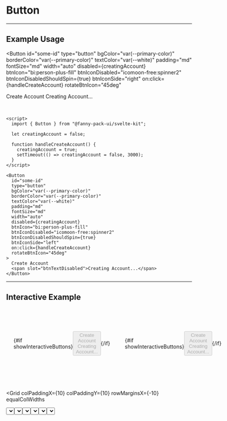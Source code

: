 <script lang="ts">
  // import Prism from "prismjs";
  // // Svelte code highlighting: https://github.com/pngwn/prism-svelte
  // import "prism-svelte";
  import { Button, Select, Tooltip, Grid, Row, Col } from "/src/lib";

  let creatingAccount = false;
  let savingData = false;
  const colorOptions = [
    "var(--primary-color)",
    "var(--secondary-color)",
    "var(--tertiary-color)",
    "var(--white)",
    "var(--black)",
    "var(--transparent)"
  ];
  const sizeOptions = ["xs","sm","md","lg","xl"];
  let selectedBgColor = "var(--primary-color)";
  let selectedBorderColor = "var(--primary-color)";
  let selectedTextColor = "var(--white)";
  let selectedBtnPadding = "md";
  let selectedBtnFontSize = "md";
  let selectedBtnWidth = "auto";
  let showInteractiveButtons = true;

  function handleCreateAccount() {
    creatingAccount = true;
    setTimeout(() => creatingAccount = false, 3000);
  }

  function handleSaveData() {
    savingData = true;
    setTimeout(() => savingData = false, 3000);
  }

  function handleRefreshInteractiveBtns() {
    showInteractiveButtons = false;
    setTimeout(() => {
      showInteractiveButtons = true;
    }, 0);
  }
</script>


# Button

---

## Example Usage

<Button
  id="some-id"
  type="button"
  bgColor="var(--primary-color)"
  borderColor="var(--primary-color)"
  textColor="var(--white)"
  padding="md"
  fontSize="md"
  width="auto"
  disabled={creatingAccount}
  btnIcon="bi:person-plus-fill"
  btnIconDisabled="icomoon-free:spinner2"
  btnIconDisabledShouldSpin={true}
  btnIconSide="right"
  on:click={handleCreateAccount}
  rotateBtnIcon="45deg"
>
  Create Account
  <span slot="btnTextDisabled">Creating Account...</span>
</Button>

<br>

```
<script>
  import { Button } from "@fanny-pack-ui/svelte-kit";

  let creatingAccount = false;

  function handleCreateAccount() {
    creatingAccount = true;
    setTimeout(() => creatingAccount = false, 3000);
  }
</script>

<Button
  id="some-id"
  type="button"
  bgColor="var(--primary-color)"
  borderColor="var(--primary-color)"
  textColor="var(--white)"
  padding="md"
  fontSize="md"
  width="auto"
  disabled={creatingAccount}
  btnIcon="bi:person-plus-fill"
  btnIconDisabled="icomoon-free:spinner2"
  btnIconDisabledShouldSpin={true}
  btnIconSide="left"
  on:click={handleCreateAccount}
  rotateBtnIcon="45deg"
>
  Create Account
  <span slot="btnTextDisabled">Creating Account...</span>
</Button>
```

---

## Interactive Example

<div class="interactive-example">
  <div class="light-bg">
    {#if showInteractiveButtons}
      <Button
        bgColor={selectedBgColor}
        borderColor={selectedBorderColor}
        textColor={selectedTextColor}
        padding={selectedBtnPadding}
        fontSize={selectedBtnFontSize}
        width={selectedBtnWidth}
        disabled={creatingAccount}
        btnIcon="bi:person-plus-fill"
        btnIconDisabled="bi:gear-wide-connected"
        btnIconDisabledShouldSpin={true}
        btnIconSide="right"
        on:click={handleCreateAccount}
      >
        Create Account
        <span slot="btnTextDisabled">Creating Account...</span>
      </Button>
    {/if}
  </div>

  <div class="dark-bg">
    {#if showInteractiveButtons}
      <Button
        bgColor={selectedBgColor}
        borderColor={selectedBorderColor}
        textColor={selectedTextColor}
        padding={selectedBtnPadding}
        fontSize={selectedBtnFontSize}
        width={selectedBtnWidth}
        disabled={creatingAccount}
        btnIcon="bi:person-plus-fill"
        btnIconDisabled="bi:gear-wide-connected"
        btnIconDisabledShouldSpin={true}
        btnIconSide="right"
        on:click={handleCreateAccount}
      >
        Create Account
        <span slot="btnTextDisabled">Creating Account...</span>
      </Button>
    {/if}
  </div>
</div>

<br>

<Grid
  colPaddingX={10}
  colPaddingY={10}
  rowMarginsX={-10}
  equalColWidths
>
  <Row>
    <Col>
      <Select
        label="Background Color"
        options={colorOptions}
        bind:value={selectedBgColor}
        on:change={handleRefreshInteractiveBtns}
      />
    </Col>
    <Col>
      <Select
        label="Font Size"
        options={sizeOptions}
        bind:value={selectedBtnFontSize}
        on:change={handleRefreshInteractiveBtns}
      />
    </Col>
  </Row>
  <Row>
    <Col>
      <Select
        label="Border Color"
        options={colorOptions}
        bind:value={selectedBorderColor}
        on:change={handleRefreshInteractiveBtns}
      />
    </Col>
    <Col>
      <Select
        label="Padding"
        options={sizeOptions}
        bind:value={selectedBtnPadding}
        on:change={handleRefreshInteractiveBtns}
      />
    </Col>
  </Row>
  <Row>
    <Col>
      <Select
        label="Text Color"
        options={colorOptions}
        bind:value={selectedTextColor}
        on:change={handleRefreshInteractiveBtns}
      />
    </Col>
    <Col>
      <Select
        label="Width"
        options={["auto","full"]}
        bind:value={selectedBtnWidth}
        on:change={handleRefreshInteractiveBtns}
      />
    </Col>
  </Row>
</Grid>

---

## Icon Buttons
You can create buttons that have only icons (i.e. no text). Do not pass any slots in between the opening `<Button>` and closing `</Button>` tags and provide the `btnIcon` and/or `btnIconDisabled` props.

<Button
  btnIcon="ion:save-sharp" 
  padding="lg"
  fontSize="lg"
  disabled={savingData}
  title="Save File"
  on:click={handleSaveData}
></Button>

<br>

```
<script>
  let savingData = false;

  function handleSaveData() {
    savingData = true;
    setTimeout(() => savingData = false, 3000);
  }
</script>

<Button
  btnIcon="ion:save-sharp" 
  padding="lg"
  fontSize="lg"
  disabled={savingData}
  title="Save File"
  on:click={handleSaveData}
></Button>
```

---

## Custom Button Styles

There are situations where you might want to tweak (or even completely overhaul) the look of a button. For example, you might need uniquely styled buttons when creating a login page that has buttons for different authentication providers or maybe you want to make some minor modifications to the styles of buttons in your header or footer.

You can customize these buttons almost infinitely by passing different values to the `bgColor`, `borderColor`, `textColor`, `padding`, and `fontSize` props. You can also change or remove the button icons.

---

## Props
| Prop name | Type | Possible values | Default value | Description |
| --------- | ---- | --------------- | ------------- | ----------- |
| `type` | `string` | `button`, `submit`, `reset` | `button` | Specify the type of button. |
| `bgColor` | `string` | Any CSS variable color from your `theme.css` file. | `var(--primary-color)` | This prop is for the button's `background-color`. |
| `borderColor` | `string` | Any CSS variable color from your `theme.css` file. | `var(--primary-color)` | This prop is for the button's `border-color`. |
| `textColor` | `string` | Any CSS variable color from your `theme.css` file. | `var(--white)` | This prop is for the button's `color`. |
| `hollow` | `boolean` | `true`, `false` | `false` | Hollow buttons have a transparent background and their text and border colors are either the `primary`, `secondary`, or `tertiary` colors. |
| `padding` | `string` | `xs`, `sm`, `md`, `lg`, `xl` | `md` | Alter the padding of the button. |
| `fontSize` | `string` | `xs`, `sm`, `md`, `lg`, `xl` | `md` | Alter the font size of the button. |
| `width` | `string` | `auto`, `full` | `auto` | `auto` will be wide enough to fit the contents of the button. `full` will fill the width of the button's parent element. |
| `disabled` | `boolean` | `true`, `false` | `false` | This will disable the button and display the `btnTextDisabled` text and the `btnIconDisabled` (if it has been set). |
| `btnIcon` | `string` | Any icon name from the Iconify library. | The default value can be set in the `/src/defaults.ts` file. | See the heading [Configure JavaScript variables](/get-started#configure-default-component-settings) on the Get Started page for instructions on how to set the default value. <br><br> You can pass an empty string to remove the button icon. If either the `btnIcon` or `btnIconDisabled` is set to an empty string, then no button icons or disabled button icons will be displayed with the button. This is intentional by design because it could look strange if you have a button icon during a regular state and then no icon during a disabled state and vice versa. If you don't want icons on your buttons, but would like to change the button text when a button is disabled, then refer to the `btnTextDisabled` slot below. |
| `btnIconDisabled` | `string` | See `btnIcon`. | See `btnIcon`. | See `btnIcon`. |
| `btnIconDisabledShouldSpin` | `boolean` | `true`, `false` | `true` | A value of `true` will cause the icon on a disabled button to spin which would provide user feedback for loading states (e.g. saving data, loading page content). A value of `false` will prevent the icon on a disabled button from spinning. |
| `btnIconSide` | `string` | `left`, `right` | `left` | This sets the icon to either the left or right side of the button. |
| `rotateBtnIcon` (optional) | `string` | Any number with `deg` appended to the end. | `"0deg"` (i.e. no rotation) | You can pass a rotate value to this prop and the icon will be rotated according to the value you pass. For example, `"45deg"` will rotate the icon 45 degrees. |
| `rotateBtnIconDisabled` (optional) <td colspan=5>Refer to the `rotateBtnIcon` prop above. |

<br><br>

## Slots
| Slot name | Default value | Description |
| --------- | ------------- | ----------- |
| Default slot (optional) | `Button Text` | The text that will be displayed in the button. |
| `btnTextDisabled` (optional) | `Disabled Button Text` | This is the text that will appear when the button is in a disabled state. If the `btnTextDisabled` slot is not provided, then the text that is passed through the default slot will be used if/when the button is disabled. |

<br><br>

## Event Forwarding
| Event | Description |
| ----- | ----------- |
| `on:click` | This component forwards the `click` event, so you can call an event handler when a user clicks this `<Button>` component. |

<br><br>

## Style Notes
Depending on the colors that you use as your `primary`, `secondary`, and `tertiary` colors, you might need to change the values for the button text colors in your `theme.css` file. These are the class names that you need to look at:

```
"text-color-for-primary-bg"
"text-color-for-secondary-bg"
"text-color-for-tertiary-bg"
```

<style>
  .interactive-example {
    display: flex;

    & div {
      flex: 1;
      min-height: 150px;
      display: flex;
      justify-content: space-evenly;
      align-items: center;
      padding: 20px;
    }

    & .light-bg {
      background-color: var(--neutral-200);
      border-radius: var(--border-radius) 0 0 var(--border-radius);
    }

    & .dark-bg {
      background-color: var(--neutral-900);
      border-radius: 0 var(--border-radius) var(--border-radius) 0;
    }
  }
</style>

